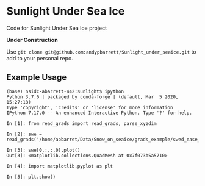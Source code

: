 # Sunlight Under Sea Ice

Code for Sunlight Under Sea Ice project

__Under Construction__

Use `git clone git@github.com:andypbarrett/Sunlight_under_seaice.git` to add to your personal repo.

## Example Usage
```
(base) nsidc-abarrett-442:sunlight$ ipython
Python 3.7.6 | packaged by conda-forge | (default, Mar  5 2020, 15:27:18) 
Type 'copyright', 'credits' or 'license' for more information
IPython 7.17.0 -- An enhanced Interactive Python. Type '?' for help.

In [1]: from read_grads import read_grads, parse_xyzdim

In [2]: swe = read_grads('/home/apbarret/Data/Snow_on_seaice/grads_example/swed_ease_grid.gdat')

In [3]: swe[0,:,:,0].plot()
Out[3]: <matplotlib.collections.QuadMesh at 0x7f073b5a5710>

In [4]: import matplotlib.pyplot as plt

In [5]: plt.show()
```
